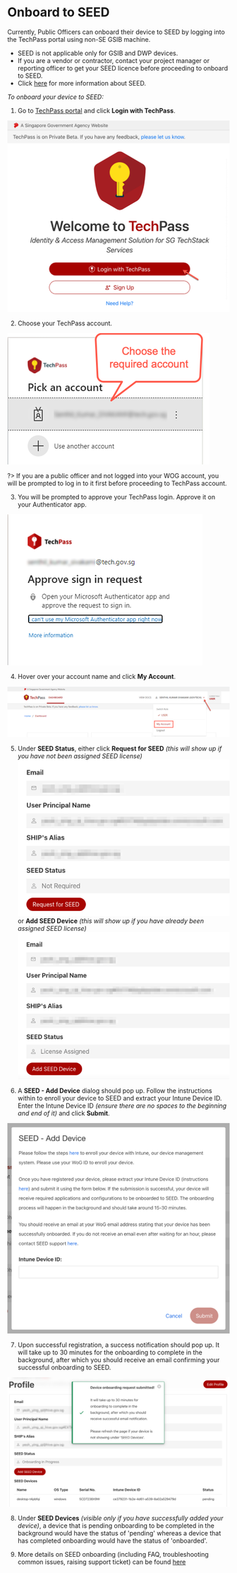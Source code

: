 # Onboard to SEED

Currently, Public Officers can onboard their device to SEED by logging into the TechPass portal using non-SE GSIB machine.

<div class="warn">
 <ul>
 <li>SEED is not applicable only for GSIB and DWP devices.</li>
 <li>If you are a vendor or contractor, contact your project manager or reporting officer to get your SEED licence before proceeding to onboard to SEED.</li>
 <li>Click <a href="https://docs.developer.tech.gov.sg/docs/security-suite-for-engineering-endpoint-devices">here</a> for more information about SEED.</li>
 </ul>
</div>

_To onboard your device to SEED:_

1. Go to [TechPass portal](https://portal.techpass.gov.sg) and click **Login with TechPass**.

<kbd>![log in](assets/images/onboarding/po-non-se/log-in-with-techpass.png ':size=90%')</kbd>

2. Choose your TechPass account.

<kbd>![choose-account](assets/images/onboarding/po-non-se/choose-account.png)</kbd>

?> If you are a public officer and not logged into your WOG account, you will be prompted to log in to it first before proceeding to TechPass account.

3. You will be prompted to approve your TechPass login. Approve it on your Authenticator app.

<kbd>![approve-signin](assets/images/onboarding/po-non-se/approve-sign-in.png)</kbd>

4. Hover over your account name and click **My Account**.

<kbd>![view-account](assets/images/onboarding/po-non-se/view-account-or-profile.png)</kbd>

5. Under **SEED Status**, either click **Request for SEED** _(this will show up if you have not been assigned SEED license)_
<kbd>![request-for-seed](assets/images/seed/request-for-seed.png)</kbd>  
or **Add SEED Device** _(this will show up if you have already been assigned SEED license)_
<kbd>![license-assigned-add-device](assets/images/seed/license-assigned-add-device.png)</kbd>

6. A **SEED - Add Device** dialog should pop up. Follow the instructions within to enroll your device to SEED and extract your Intune Device ID. Enter the Intune Device ID _(ensure there are no spaces to the beginning and end of it)_ and click **Submit**.

<kbd>![add-device](assets/images/seed/add-device.png)</kbd>

7. Upon successful registration, a success notification should pop up. It will take up to 30 minutes for the onboarding to complete in the background, after which you should receive an email confirming your successful onboarding to SEED.

<kbd>![add-device-success](assets/images/seed/add-device-success.png)</kbd>  

8. Under **SEED Devices** _(visible only if you have successfully added your device)_, a device that is pending onboarding to be completed in the background would have the status of 'pending' whereas a device that has completed onboarding would have the status of 'onboarded'.

9. More details on SEED onboarding (including FAQ, troubleshooting common issues, raising support ticket) can be found [here](https://docs.developer.tech.gov.sg/docs/security-suite-for-engineering-endpoint-devices)

